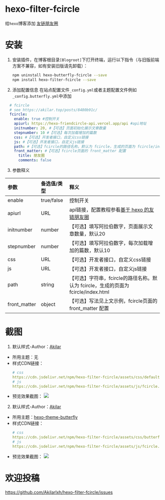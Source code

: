 # hexo-filter-fcircle

给`hexo`博客添加 [友链朋友圈](https://akilar.top/posts/8480b91c/)

# 安装

1. 安装插件，在博客根目录`[Blogroot]`下打开终端，运行以下指令（与旧版前端方案不兼容，如有安装旧版请先卸载）：
    ```bash
    npm uninstall hexo-butterfly-fcircle --save
    npm install hexo-filter-fcircle --save
    ```

2. 添加配置信息
  在站点配置文件`_config.yml`或者主题配置文件例如`_config.butterfly.yml`中添加
  ```yaml
    # fcircle
    # see https://akilar.top/posts/8480b91c/
    fcircle:
      enable: true #控制开关
      apiurl: https://hexo-friendcircle-api.vercel.app/api #api地址
      initnumber: 20, #【可选】页面初始化展示文章数量
      stepnumber: 10 #【可选】每次加载增加的篇数
      css: #【可选】开发者接口，自定义css链接
      js: #【可选】开发者接口，自定义js链接
      path: #【可选】fcircle的路径名称。默认为 fcircle，生成的页面为 fcircle/index.html
      front_matter: #【可选】fcircle页面的 front_matter 配置
        title: 朋友圈
        comments: false
  ```
3. 参数释义

  |参数|备选值/类型|释义|
  |:--|:--|:--|
  |enable|true/false|控制开关|
  |apiurl|URL|api链接，配置教程参看[基于 hexo 的友链朋友圈](https://zfe.space/friendcircle/)|
  |initnumber|number|【可选】填写阿拉伯数字，页面展示文章数量，默认20|
  |stepnumber|number|【可选】填写阿拉伯数字，每次加载增加的篇数，默认10|
  |css| URL|【可选】开发者接口，自定义css链接|
  |js| URL|【可选】开发者接口，自定义js链接|
  |path| string|【可选】字符串，fcircle的路径名称。默认为 fcircle，生成的页面为 fcircle/index.html|
  |front_matter|object|【可选】写法见上文示例，fcircle页面的 front_matter 配置|

# 截图
1. 默认样式-Author：[Akilar](https://akilar.top/fcircle/)
  - 所用主题：无
  - 样式CDN链接：
    ```yaml
    # css
    https://cdn.jsdelivr.net/npm/hexo-filter-fcircle/assets/css/default.min.css
    # js
    https://cdn.jsdelivr.net/npm/hexo-filter-fcircle/assets/js/fcircle.min.js
    ```
  - 预览效果截图：
    ![](https://cdn.jsdelivr.net/npm/hexo-filter-fcircle/assets/preview/default.png)

2. 默认样式-Author：[Akilar](https://akilar.top/fcircle/)
  - 所用主题：[hexo-theme-butterfly](https://butterfly.js.org)
  - 样式CDN链接：
    ```yaml
    # css
    https://cdn.jsdelivr.net/npm/hexo-filter-fcircle/assets/css/butterfly.min.css
    # js
    https://cdn.jsdelivr.net/npm/hexo-filter-fcircle/assets/js/fcircle.min.js
    ```
  - 预览效果截图：
    ![](https://cdn.jsdelivr.net/npm/hexo-filter-fcircle/assets/preview/butterfly.png)

# 欢迎投稿
  https://github.com/Akilarlxh/hexo-filter-fcircle/issues
